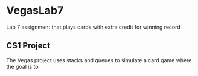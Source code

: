 # VegasLab7
Lab 7 assignment that plays cards with extra credit for winning record

## CS1 Project
The Vegas project uses stacks and queues to simulate a card game where the goal is to 
